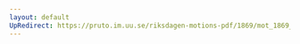 ```yaml
---
layout: default
UpRedirect: https://pruto.im.uu.se/riksdagen-motions-pdf/1869/mot_1869__ak__141.pdf
---
```

